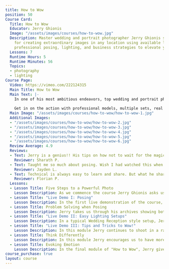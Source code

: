 ```yaml
---
title: How to Wow
position: 50
Course Card:
  Title: How to Wow
  Educator: Jerry Ghionis
  Image: "/assets/images/courses/how-to-wow.jpg"
  Description: Master wedding and portrait photographer Jerry Ghionis shares his techniques
    for creating extraordinary images in any location using available light. Learn
    professional posing, lighting, and business strategies to elevate your photography.
  Lessons: 7
  Runtime Hours: 5
  Runtime Minutes: 56
  Topics:
  - photography
  - lighting
Course Page:
  Video: https://vimeo.com/222124315
  Main Title: How to Wow
  Main Text: |-
    In one of his most ambitious endeavors, top wedding and portrait photographer Jerry Ghionis will teach you how to wow your clients every time with extraordinary images. Learn Jerry’s method of resourcefully transforming any location and utilizing available light to create timeless pieces. 
    
    Get in on the action with professional models, multiple sets, real time problem-solving, tips and templates to market and grow your business. In "How to Wow" you will be inspired, challenged, educated and entertained by one of photography's brightest stars.
  Main Image: "/assets/images/courses/how-to-wow/how-to-wow-1.jpg"
  Additional Images: 
  - "/assets/images/courses/how-to-wow/how-to-wow-2.jpg"
  - "/assets/images/courses/how-to-wow/how-to-wow-3.jpg"
  - "/assets/images/courses/how-to-wow/how-to-wow-4.jpg"
  - "/assets/images/courses/how-to-wow/how-to-wow-5.jpg"
  - "/assets/images/courses/how-to-wow/how-to-wow-6.jpg"
  Review Average: 4.9
  Reviews:
  - Text: Jerry is a genius!! His tips on how not to wait for the magic, but to create it ourselves, in photography, were just outstanding - truly a visionary, empathetic, and unique person and teacher - bravo, Jerry!!!!!
    Reviewer: Sharath P.
  - Text: Taught me so much about posing. Wish I had watched this when I first started photography. Great Course overall!
    Reviewer: Jayden L.
  - Text: Technical is always easy to learn and share. But what he shares is the emotions, thinking, empathy on how he makes his images.
    Reviewer: Florian P.
  Lessons:
  - Lesson Title: Five Steps to a Powerful Photo
    Lesson Description: As we commence the course Jerry Ghionis asks us to define what it means to "WOW" with your photography. He gives us his recipe for creating photos that will blow away your audience, be they clients, friends or family, before giving a thorough break-down of lighting techniques to enhance your "wow" factor for either male or female subjects.
  - Lesson Title: "Live Demo I: Posing"
    Lesson Description: In the first live demonstration of the course, Jerry completely breaks down his approach to posing, providing invaluable guidance throughout for how to communicate with your subjects.
  - Lesson Title: Problem Solving when Posing
    Lesson Description: Jerry takes us through his archives showing both good and bad examples of posing and lighting, giving tips and techniques for flattering subjects of all types.
  - Lesson Title: "Live Demo II: Easy Lighting Setups"
    Lesson Description: In a typical Wedding Reception style setup, Jerry shows how to get great results every time just using on-camera flash. He then moves on to working with a light meter and shooting in available light, before finishing with a series of examples shooting with the versatile "Ice Light".
  - Lesson Title: "Live Demo III: Tips and Tricks to Wow!"
    Lesson Description: In this module Jerry continues to shoot in a range of scenarios, showing a variety of tips and tricks to get amazing and dynamic portraits.
  - Lesson Title: Think Differently
    Lesson Description: In this module Jerry encourages us to have more fun when shooting, showing us a range of highlights from his portfolio and archives, and showing how he broke the conventional rules to get amazing results.
  - Lesson Title: Evoking Emotion
    Lesson Description: In the final module of "How to Wow", Jerry gives a masterclass on how to evoke emotion through photography including intimate portraits from his own wedding day.
course_purchase: true
layout: course
---
```


